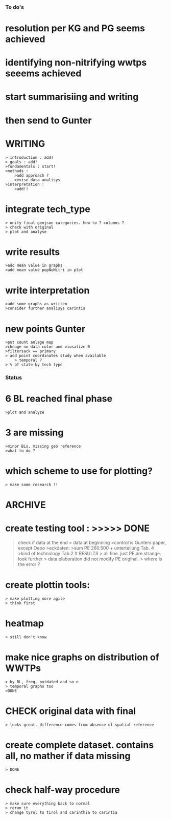 ### To do's

# resolution per KG and PG seems achieved
# identifying non-nitrifying wwtps seeems achieved
# start summarisiing and writing 
# then send to Gunter



# WRITING 
    > introduction : add!
    > goals : add!
    >fundamentals : start!
    >methods : 
        >add approach ? 
        >evise data analisys
    >interpretation : 
        >add!!

    

# integrate tech_type
    > unify final geojson categories. how to ? columns ?
    > check with original
    > plot and analyse

# write results
    >add mean value in graphs 
    >add mean value popNoNitri in plot

# write interpretation
    >add some graphs as written
    >consider further analisys carintia

# new points Gunter
    >put count anlage map
    >chnage no data color and viusalize 0 
    >filtersack == primary
    > add point coordinates study when available
        > temporal ?
    > % of state by tech type 
    



### Status
# 6 BL reached final phase
    >plot and analyze
# 3 are missing
    >minor BLs, missing geo reference
    >what to do ?

# which scheme to use for plotting?
    > make some research !!

# ARCHIVE
# create testing tool : >>>>> DONE
>check if data at the end = data at beginning
    >control is Gunters paper, except Oebo
    >eckdaten:
        >sum PE 260.500 + unterteilung Tab. 4
        >kind of technology Tab.2
    # RESULTS
        > all fine. just PE are strange. look further
        > data elaboration did not modify PE original. 
        > where is the error ? 

# create plottin tools:
    > make plotting more agile
    > think first
# heatmap
    > still don't know
# make nice graphs on distribution of WWTPs 
    > by BL, freq, outdated and so n
    > temporal graphs too
    >DONE

# CHECK original data with final
    > looks great. difference comes from absence of spatial reference

# create complete dataset. contains all, no mather if data missing 
    > DONE
# check half-way procedure 
    > make sure everything back to normal
    > rerun it 
    > change tyrol to tirol and carinthia to carintia